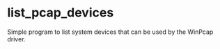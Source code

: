 list_pcap_devices
=================

Simple program to list system devices that can be used by the WinPcap driver.
